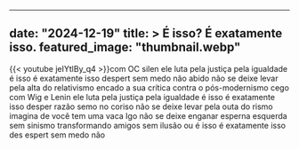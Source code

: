 
---
date: "2024-12-19"
title: > 
    É isso? É exatamente isso.
featured_image: "thumbnail.webp"
---
{{< youtube jeIYtlBy_q4 >}}com OC silen ele luta pela justiça pela
igualdade é isso é exatamente isso
despert sem medo não abido não se deixe
levar pela alta do relativismo encado a
sua crítica contra o pós-modernismo cego
com Wig e Lenin ele luta pela justiça
pela igualdade é isso é exatamente isso
desper razão semo no coriso não se deixe
levar pela outa do rismo imagina de você
tem uma vaca
Igo não se deixe
enganar esperna esquerda sem sinismo
transformando amigos sem
ilusão ou é isso é exatamente isso des
espert sem medo não